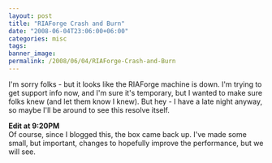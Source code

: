 ```yaml
---
layout: post
title: "RIAForge Crash and Burn"
date: "2008-06-04T23:06:00+06:00"
categories: misc 
tags: 
banner_image: 
permalink: /2008/06/04/RIAForge-Crash-and-Burn
---
```


I'm sorry folks - but it looks like the RIAForge machine is down. I'm trying to get support info now, and I'm sure it's temporary, but I wanted to make sure folks knew (and let them know I knew). But hey - I have a late night anyway, so maybe I'll be around to see this resolve itself.

<b>Edit at 9:20PM</b><br/>
Of course, since I blogged this, the box came back up. I've made some small, but important, changes to hopefully improve the performance, but we will see.